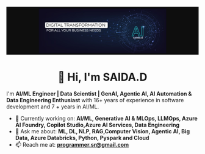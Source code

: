 ![Profile](ai.jpg)

<h1 align="center">👋 Hi, I'm SAIDA.D </h1>

I'm **AI/ML Engineer | Data Scientist | GenAI, Agentic AI, AI Automation & Data Engineering Enthusiast** with 16+ years of experience in software development and 7 + years in AI/ML.

- 🔭 Currently working on: **AI/ML, Generative AI & MLOps, LLMOps, Azure AI Foundry, Copilot Studio,Azure AI Services, Data Engineering**
- 💬 Ask me about: **ML, DL, NLP, RAG,Computer Vision, Agentic AI, Big Data, Azure Databricks, Python, Pyspark and Cloud**
- 📫 Reach me at: **programmer.sr@gmail.com**
